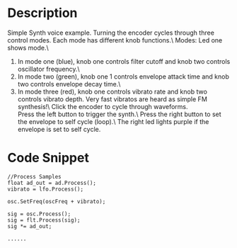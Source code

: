 # Description
Simple Synth voice example. Turning the encoder cycles through three control modes. Each mode has different knob functions.\ 
Modes:  Led one shows mode.\ 
1. In mode one (blue), knob one controls filter cutoff and knob two controls oscillator frequency.\ 
2. In mode two (green), knob one 1 controls envelope attack time and knob two controls envelope decay time.\ 
3. In mode three (red), knob one controls vibrato rate and knob two controls vibrato depth. Very fast vibratos are heard as simple FM synthesis!\ 
Click the encoder to cycle through waveforms.\
Press the left button to trigger the synth.\ 
Press the right button to set the envelope to self cycle (loop).\ 
The right led lights purple if the envelope is set to self cycle.

# Code Snippet

    //Process Samples
    float ad_out = ad.Process();
    vibrato = lfo.Process();
    
    osc.SetFreq(oscFreq + vibrato);
    
    sig = osc.Process();
    sig = flt.Process(sig);
    sig *= ad_out;
    
    ......

    
